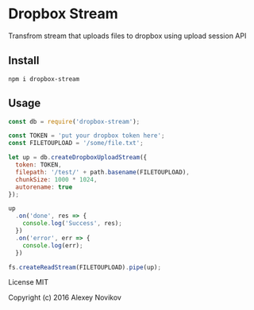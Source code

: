 # Dropbox Stream

Transfrom stream that uploads files to dropbox using upload session API

## Install

`npm i dropbox-stream`

## Usage

```js
const db = require('dropbox-stream');

const TOKEN = 'put your dropbox token here';
const FILETOUPLOAD = '/some/file.txt';

let up = db.createDropboxUploadStream({
  token: TOKEN,
  filepath: '/test/' + path.basename(FILETOUPLOAD),
  chunkSize: 1000 * 1024,
  autorename: true
});

up
  .on('done', res => {
    console.log('Success', res);
  })
  .on('error', err => {
    console.log(err);
  })

fs.createReadStream(FILETOUPLOAD).pipe(up);

```

License MIT

Copyright (c) 2016 Alexey Novikov
